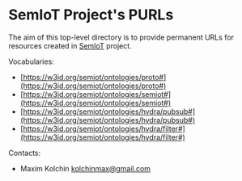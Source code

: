 # SemIoT Project's PURLs

The aim of this top-level directory is to provide permanent URLs for resources created in [SemIoT](http://semiot.ru) project.

Vocabularies:
* [https://w3id.org/semiot/ontologies/proto#](https://w3id.org/semiot/ontologies/proto#)
* [https://w3id.org/semiot/ontologies/semiot#](https://w3id.org/semiot/ontologies/semiot#)
* [https://w3id.org/semiot/ontologies/hydra/pubsub#](https://w3id.org/semiot/ontologies/hydra/pubsub#)
* [https://w3id.org/semiot/ontologies/hydra/filter#](https://w3id.org/semiot/ontologies/hydra/filter#)

Contacts:

* Maxim Kolchin <kolchinmax@gmail.com>

